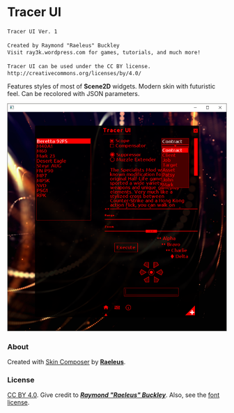# Tracer UI

```
Tracer UI Ver. 1

Created by Raymond "Raeleus" Buckley
Visit ray3k.wordpress.com for games, tutorials, and much more!

Tracer UI can be used under the CC BY license.
http://creativecommons.org/licenses/by/4.0/
```

Features styles of most of **Scene2D** widgets. Modern skin with futuristic feel. Can be recolored with JSON parameters.

![Tracer](preview.png)

### About

Created with [Skin Composer](https://github.com/raeleus/skin-composer) by [**Raeleus**](https://ray3k.wordpress.com/tracer-ui-skin-for-libgdx/).

### License
[CC BY 4.0](http://creativecommons.org/licenses/by/4.0/). Give credit to [***Raymond "Raeleus" Buckley***](https://ray3k.wordpress.com/software/skin-composer-for-libgdx/). Also, see the [font license](UbuntuFont.txt).
